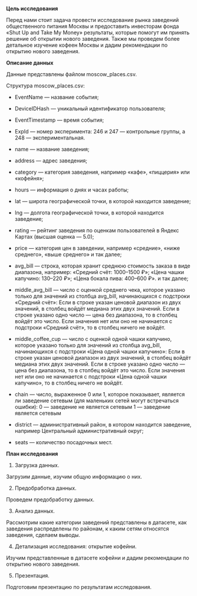 **Цель исследования**

Перед нами стоит задача провести исследование рынка заведений общественного питания Москвы и предоставить инвесторам фонда «Shut Up and Take My Money» результаты, которые помогут им принять решение об открытии нового заведения. Также мы проведем более детальное изучение кофеен Москвы и дадим рекомендации по открытию нового заведения. 


**Описание данных**

Данные представлены файлом moscow_places.csv.

Структура moscow_places.csv:
* EventName — название события;
* DeviceIDHash — уникальный идентификатор пользователя;
* EventTimestamp — время события;
* ExpId — номер эксперимента: 246 и 247 — контрольные группы, а 248 — экспериментальная.

* name — название заведения;
* address — адрес заведения;
* category — категория заведения, например «кафе», «пиццерия» или «кофейня»;
* hours — информация о днях и часах работы;
* lat — широта географической точки, в которой находится заведение;
* lng — долгота географической точки, в которой находится заведение;
* rating — рейтинг заведения по оценкам пользователей в Яндекс Картах (высшая оценка — 5.0);
* price — категория цен в заведении, например «средние», «ниже среднего», «выше среднего» и так далее;
* avg_bill — строка, которая хранит среднюю стоимость заказа в виде диапазона, например:
  «Средний счёт: 1000–1500 ₽»;
  «Цена чашки капучино: 130–220 ₽»;
  «Цена бокала пива: 400–600 ₽».
  и так далее;
* middle_avg_bill — число с оценкой среднего чека, которое указано только для значений из столбца avg_bill, начинающихся с    подстроки «Средний счёт»:
  Если в строке указан ценовой диапазон из двух значений, в столбец войдёт медиана этих двух значений.
  Если в строке указано одно число — цена без диапазона, то в столбец войдёт это число.
  Если значения нет или оно не начинается с подстроки «Средний счёт», то в столбец ничего не войдёт.
* middle_coffee_cup — число с оценкой одной чашки капучино, которое указано только для значений из столбца avg_bill, начинающихся с подстроки «Цена одной чашки капучино»:
  Если в строке указан ценовой диапазон из двух значений, в столбец войдёт медиана этих двух значений.
  Если в строке указано одно число — цена без диапазона, то в столбец войдёт это число.
  Если значения нет или оно не начинается с подстроки «Цена одной чашки капучино», то в столбец ничего не войдёт.
* chain — число, выраженное 0 или 1, которое показывает, является ли заведение сетевым (для маленьких сетей могут встречаться ошибки):
  0 — заведение не является сетевым
  1 — заведение является сетевым
* district — административный район, в котором находится заведение, например Центральный административный округ;
* seats — количество посадочных мест.

**План исследования**

1. Загрузка данных.

Загрузим данные, изучим общую информацию о них. 

2. Предобработка данных.

Проведем предобработку данных. 

3. Анализ данных.

Рассмотрим какие категории заведений представлены в датасете, как заведения распределены по районам, к каким сетям относятся заведения, сделаем выводы.   

4. Детализация исследования: открытие кофейни.

Изучим представленные в датасете кофейни и дадим рекомендации по открытию нового заведения.

5. Презентация.

Подготовим презентацию по результатам исследования. 
